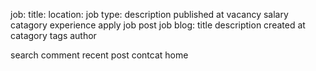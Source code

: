 job:
  title:
  location:
  job type:
  description
  published at
  vacancy
  salary
  catagory
  experience
  apply job
  post job
blog:
  title
  description
  created at
  catagory
  tags
  author


  search
  comment
  recent post
contcat
home    